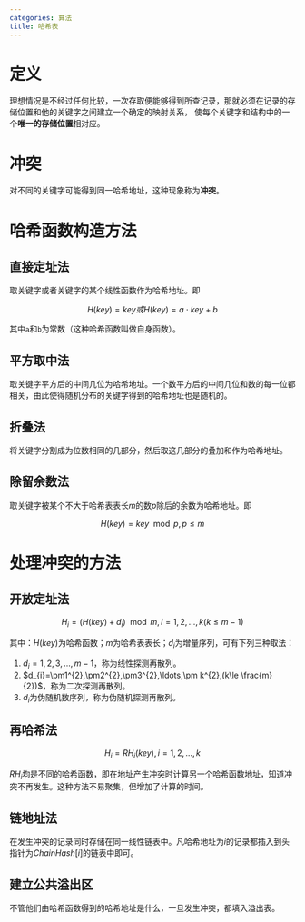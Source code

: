 ```yaml
---
categories: 算法
title: 哈希表
---
```


# 定义

理想情况是不经过任何比较，一次存取便能够得到所查记录，那就必须在记录的存储位置和他的关键字之间建立一个确定的映射关系，  使每个关键字和结构中的一个**唯一的存储位置**相对应。

# 冲突

对不同的关键字可能得到同一哈希地址，这种现象称为**冲突**。

# 哈希函数构造方法 

## 直接定址法

取关键字或者关键字的某个线性函数作为哈希地址。即


$$
H(key) = key 或 H(key)=a\cdot key+b
$$


其中`a`和`b`为常数（这种哈希函数叫做自身函数）。

## 平方取中法

取关键字平方后的中间几位为哈希地址。一个数平方后的中间几位和数的每一位都相关，由此使得随机分布的关键字得到的哈希地址也是随机的。

## 折叠法

将关键字分割成为位数相同的几部分，然后取这几部分的叠加和作为哈希地址。

## 除留余数法

取关键字被某个不大于哈希表表长$m​$的数$p​$除后的余数为哈希地址。即


$$
 H(key)=key\mod p, p \le m
$$




# 处理冲突的方法

## 开放定址法


$$
 H_{i} = (H(key)+d_{i})\mod m, i = 1,2,\ldots,k(k \le m-1)
$$


其中：$H(key)$为哈希函数；$m$为哈希表表长；$d_{i}$为增量序列，可有下列三种取法：

1. $d_{i}=1,2,3,\ldots,m-1​$，称为线性探测再散列。
2. $d_{i}=\pm1^{2},\pm2^{2},\pm3^{2},\ldots,\pm k^{2},(k\le \frac{m}{2})$，称为二次探测再散列。
3. $d_{i}​$为伪随机数序列，称为伪随机探测再散列。

## 再哈希法


$$
H_{i}=RH_{i}(key), i=1,2,\ldots,k 
$$


$RH_{i}​$均是不同的哈希函数，即在地址产生冲突时计算另一个哈希函数地址，知道冲突不再发生。这种方法不易聚集，但增加了计算的时间。

## 链地址法

在发生冲突的记录同时存储在同一线性链表中。凡哈希地址为$i$的记录都插入到头指针为$ChainHash[i]​$的链表中即可。

## 建立公共溢出区

不管他们由哈希函数得到的哈希地址是什么，一旦发生冲突，都填入溢出表。


